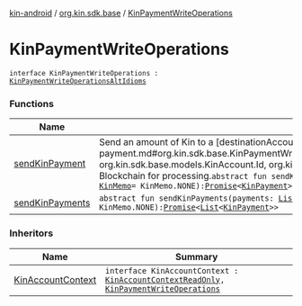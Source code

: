 [kin-android](../../index.md) / [org.kin.sdk.base](../index.md) / [KinPaymentWriteOperations](./index.md)

# KinPaymentWriteOperations

`interface KinPaymentWriteOperations : `[`KinPaymentWriteOperationsAltIdioms`](../-kin-payment-write-operations-alt-idioms/index.md)

### Functions

| Name | Summary |
|---|---|
| [sendKinPayment](send-kin-payment.md) | Send an amount of Kin to a [destinationAccount](send-kin-payment.md#org.kin.sdk.base.KinPaymentWriteOperations$sendKinPayment(org.kin.sdk.base.models.KinAmount, org.kin.sdk.base.models.KinAccount.Id, org.kin.sdk.base.models.KinMemo)/destinationAccount) to the Kin Blockchain for processing.`abstract fun sendKinPayment(amount: `[`KinAmount`](../../org.kin.sdk.base.models/-kin-amount/index.md)`, destinationAccount: Id, memo: `[`KinMemo`](../../org.kin.sdk.base.models/-kin-memo/index.md)` = KinMemo.NONE): `[`Promise`](../../org.kin.sdk.base.tools/-promise/index.md)`<`[`KinPayment`](../../org.kin.sdk.base.models/-kin-payment/index.md)`>` |
| [sendKinPayments](send-kin-payments.md) | `abstract fun sendKinPayments(payments: `[`List`](https://kotlinlang.org/api/latest/jvm/stdlib/kotlin.collections/-list/index.html)`<`[`KinPaymentItem`](../../org.kin.sdk.base.models/-kin-payment-item/index.md)`>, memo: `[`KinMemo`](../../org.kin.sdk.base.models/-kin-memo/index.md)` = KinMemo.NONE): `[`Promise`](../../org.kin.sdk.base.tools/-promise/index.md)`<`[`List`](https://kotlinlang.org/api/latest/jvm/stdlib/kotlin.collections/-list/index.html)`<`[`KinPayment`](../../org.kin.sdk.base.models/-kin-payment/index.md)`>>` |

### Inheritors

| Name | Summary |
|---|---|
| [KinAccountContext](../-kin-account-context/index.md) | `interface KinAccountContext : `[`KinAccountContextReadOnly`](../-kin-account-context-read-only/index.md)`, `[`KinPaymentWriteOperations`](./index.md) |
